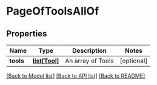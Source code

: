 # PageOfToolsAllOf

## Properties
Name | Type | Description | Notes
------------ | ------------- | ------------- | -------------
**tools** | [**list[Tool]**](Tool.md) | An array of Tools | [optional] 

[[Back to Model list]](../README.md#documentation-for-models) [[Back to API list]](../README.md#documentation-for-api-endpoints) [[Back to README]](../README.md)


